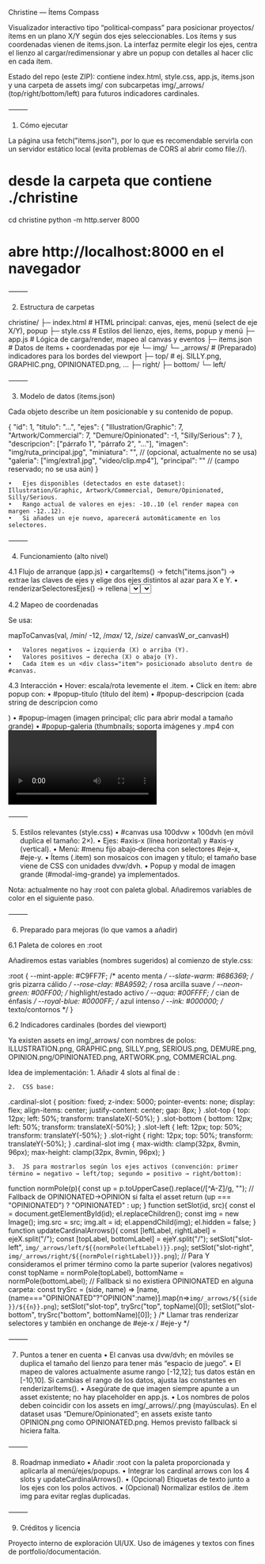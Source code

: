 Christine — Ítems Compass

Visualizador interactivo tipo “political‑compass” para posicionar proyectos/ítems en un plano X/Y según dos ejes seleccionables. Los ítems y sus coordenadas vienen de items.json. La interfaz permite elegir los ejes, centra el lienzo al cargar/redimensionar y abre un popup con detalles al hacer clic en cada ítem.

Estado del repo (este ZIP): contiene index.html, style.css, app.js, items.json y una carpeta de assets img/ con subcarpetas img/_arrows/ (top/right/bottom/left) para futuros indicadores cardinales.

⸻

1) Cómo ejecutar

La página usa fetch("items.json"), por lo que es recomendable servirla con un servidor estático local (evita problemas de CORS al abrir como file://).

# desde la carpeta que contiene ./christine
cd christine
python -m http.server 8000
# abre http://localhost:8000 en el navegador


⸻

2) Estructura de carpetas

christine/
├─ index.html          # HTML principal: canvas, ejes, menú (select de eje X/Y), popup
├─ style.css           # Estilos del lienzo, ejes, ítems, popup y menú
├─ app.js              # Lógica de carga/render, mapeo al canvas y eventos
├─ items.json          # Datos de ítems + coordenadas por eje
└─ img/
   └─ _arrows/         # (Preparado) indicadores para los bordes del viewport
      ├─ top/          # ej. SILLY.png, GRAPHIC.png, OPINIONATED.png, ...
      ├─ right/
      ├─ bottom/
      └─ left/


⸻

3) Modelo de datos (items.json)

Cada objeto describe un ítem posicionable y su contenido de popup.

{
  "id": 1,
  "titulo": "…",
  "ejes": {
    "Illustration/Graphic": 7,
    "Artwork/Commercial": 7,
    "Demure/Opinionated": -1,
    "Silly/Serious": 7
  },
  "descripcion": ["párrafo 1", "párrafo 2", "..."],
  "imagen": "img/ruta_principal.jpg",
  "miniatura": "",                  // (opcional, actualmente no se usa)
  "galeria": ["img/extra1.jpg", "video/clip.mp4"],
  "principal": ""                   // (campo reservado; no se usa aún)
}

	•	Ejes disponibles (detectados en este dataset): Illustration/Graphic, Artwork/Commercial, Demure/Opinionated, Silly/Serious.
	•	Rango actual de valores en ejes: -10..10 (el render mapea con margen -12..12).
	•	Si añades un eje nuevo, aparecerá automáticamente en los selectores.

⸻

4) Funcionamiento (alto nivel)

4.1 Flujo de arranque (app.js)
	•	cargarItems() → fetch("items.json") → extrae las claves de ejes y elige dos ejes distintos al azar para X e Y.
	•	renderizarSelectoresEjes() → rellena <select id="eje-x"> y <select id="eje-y"> evitando duplicados. Si el usuario elige el mismo eje en ambos, el código corrige automáticamente para que sean distintos.
	•	renderizarItems() → limpia y posiciona cada .item según los valores del ítem en los ejes elegidos.
	•	centrarScroll(true/false) → centra el viewport sobre el centro del #canvas (en carga y en resize).

4.2 Mapeo de coordenadas

Se usa:

mapToCanvas(val, /*min*/ -12, /*max*/ 12, /*size*/ canvasW_or_canvasH)

	•	Valores negativos → izquierda (X) o arriba (Y).
	•	Valores positivos → derecha (X) o abajo (Y).
	•	Cada ítem es un <div class="item"> posicionado absoluto dentro de #canvas.

4.3 Interacción
	•	Hover: escala/rota levemente el .item.
	•	Click en ítem: abre popup con:
	•	#popup-titulo (título del ítem)
	•	#popup-descripcion (cada string de descripcion como <p>)
	•	#popup-imagen (imagen principal; clic para abrir modal a tamaño grande)
	•	#popup-galeria (thumbnails; soporta imágenes y .mp4 con <video controls>)
	•	Cerrar: botón × o clic en fondo del popup/modal.

⸻

5) Estilos relevantes (style.css)
	•	#canvas usa 100dvw × 100dvh (en móvil duplica el tamaño: 2×).
	•	Ejes: #axis-x (línea horizontal) y #axis-y (vertical).
	•	Menú: #menu fijo abajo‑derecha con selectores #eje-x, #eje-y.
	•	Ítems (.item) son mosaicos con imagen y título; el tamaño base viene de CSS con unidades dvw/dvh.
	•	Popup y modal de imagen grande (#modal-img-grande) ya implementados.

Nota: actualmente no hay :root con paleta global. Añadiremos variables de color en el siguiente paso.

⸻

6) Preparado para mejoras (lo que vamos a añadir)

6.1 Paleta de colores en :root

Añadiremos estas variables (nombres sugeridos) al comienzo de style.css:

:root {
  --mint-apple:   #C9FF7F; /* acento menta */
  --slate-warm:   #686369; /* gris pizarra cálido */
  --rose-clay:    #BA9592; /* rosa arcilla suave */
  --neon-green:   #00FF00; /* highlight/estado activo */
  --aqua:         #00FFFF; /* cian de énfasis */
  --royal-blue:   #0000FF; /* azul intenso */
  --ink:          #000000; /* texto/contornos */
}

6.2 Indicadores cardinales (bordes del viewport)

Ya existen assets en img/_arrows/ con nombres de polos: ILLUSTRATION.png, GRAPHIC.png, SILLY.png, SERIOUS.png, DEMURE.png, OPINION.png/OPINIONATED.png, ARTWORK.png, COMMERCIAL.png.

Idea de implementación:
	1.	Añadir 4 slots al final de <body>:

<div id="slot-top"    class="cardinal-slot slot-top"    hidden></div>
<div id="slot-right"  class="cardinal-slot slot-right"  hidden></div>
<div id="slot-bottom" class="cardinal-slot slot-bottom" hidden></div>
<div id="slot-left"   class="cardinal-slot slot-left"   hidden></div>

	2.	CSS base:

.cardinal-slot {
  position: fixed; z-index: 5000; pointer-events: none;
  display: flex; align-items: center; justify-content: center; gap: 8px;
}
.slot-top    { top:    12px; left: 50%; transform: translateX(-50%); }
.slot-bottom { bottom: 12px; left: 50%; transform: translateX(-50%); }
.slot-left   { left:   12px; top: 50%; transform: translateY(-50%); }
.slot-right  { right:  12px; top: 50%; transform: translateY(-50%); }
.cardinal-slot img { max-width: clamp(32px, 8vmin, 96px); max-height: clamp(32px, 8vmin, 96px); }

	3.	JS para mostrarlos según los ejes activos (convención: primer término = negativo → left/top; segundo = positivo → right/bottom):

function normPole(p){
  const up = p.toUpperCase().replace(/[^A-Z]/g, "");
  // Fallback de OPINIONATED→OPINION si falta el asset
  return (up === "OPINIONATED") ? "OPINIONATED" : up;
}
function setSlot(id, src){
  const el = document.getElementById(id);
  el.replaceChildren(); const img = new Image(); img.src = src; img.alt = id; el.appendChild(img);
  el.hidden = false;
}
function updateCardinalArrows(){
  const [leftLabel, rightLabel] = ejeX.split("/");
  const [topLabel,  bottomLabel] = ejeY.split("/");
  setSlot("slot-left",   `img/_arrows/left/${{normPole(leftLabel)}}.png`);
  setSlot("slot-right",  `img/_arrows/right/${{normPole(rightLabel)}}.png`);
  // Para Y consideramos el primer término como la parte superior (valores negativos)
  const topName = normPole(topLabel), bottomName = normPole(bottomLabel);
  // Fallback si no existiera OPINIONATED en alguna carpeta:
  const trySrc = (side, name) => [name, (name==="OPINIONATED"?"OPINION":name)].map(n=>`img/_arrows/${{side}}/${{n}}.png`);
  setSlot("slot-top",    trySrc("top", topName)[0]);
  setSlot("slot-bottom", trySrc("bottom", bottomName)[0]);
}
/* Llamar tras renderizar selectores y también en onchange de #eje-x / #eje-y */


⸻

7) Puntos a tener en cuenta
	•	El canvas usa dvw/dvh; en móviles se duplica el tamaño del lienzo para tener más “espacio de juego”.
	•	El mapeo de valores actualmente asume rango [-12,12]; tus datos están en [-10,10]. Si cambias el rango de los datos, ajusta las constantes en renderizarItems().
	•	Asegúrate de que imagen siempre apunte a un asset existente; no hay placeholder en app.js.
	•	Los nombres de polos deben coincidir con los assets en img/_arrows/*/*.png (mayúsculas). En el dataset usas “Demure/Opinionated”; en assets existe tanto OPINION.png como OPINIONATED.png. Hemos previsto fallback si hiciera falta.

⸻

8) Roadmap inmediato
	•	Añadir :root con la paleta proporcionada y aplicarla al menú/ejes/popups.
	•	Integrar los cardinal arrows con los 4 slots y updateCardinalArrows().
	•	(Opcional) Etiquetas de texto junto a los ejes con los polos activos.
	•	(Opcional) Normalizar estilos de .item img para evitar reglas duplicadas.

⸻

9) Créditos y licencia

Proyecto interno de exploración UI/UX. Uso de imágenes y textos con fines de portfolio/documentación.